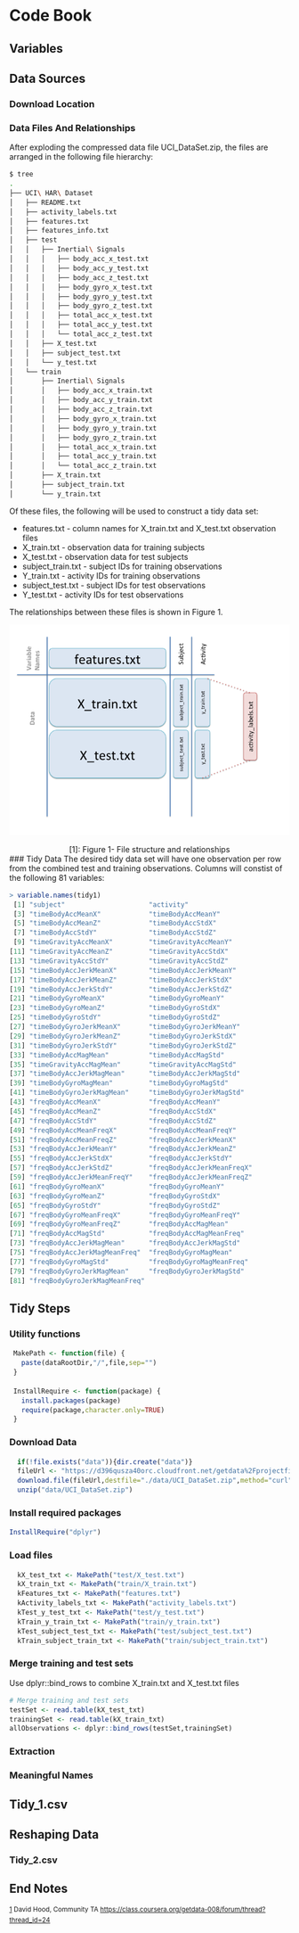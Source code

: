 # Code Book
## Variables
## Data Sources
### Download Location
### Data Files And Relationships
After exploding the compressed data file UCI_DataSet.zip, the files are arranged in the following file hierarchy:

```bash
$ tree
.
├── UCI\ HAR\ Dataset
│   ├── README.txt
│   ├── activity_labels.txt
│   ├── features.txt
│   ├── features_info.txt
│   ├── test
│   │   ├── Inertial\ Signals
│   │   │   ├── body_acc_x_test.txt
│   │   │   ├── body_acc_y_test.txt
│   │   │   ├── body_acc_z_test.txt
│   │   │   ├── body_gyro_x_test.txt
│   │   │   ├── body_gyro_y_test.txt
│   │   │   ├── body_gyro_z_test.txt
│   │   │   ├── total_acc_x_test.txt
│   │   │   ├── total_acc_y_test.txt
│   │   │   └── total_acc_z_test.txt
│   │   ├── X_test.txt
│   │   ├── subject_test.txt
│   │   └── y_test.txt
│   └── train
│       ├── Inertial\ Signals
│       │   ├── body_acc_x_train.txt
│       │   ├── body_acc_y_train.txt
│       │   ├── body_acc_z_train.txt
│       │   ├── body_gyro_x_train.txt
│       │   ├── body_gyro_y_train.txt
│       │   ├── body_gyro_z_train.txt
│       │   ├── total_acc_x_train.txt
│       │   ├── total_acc_y_train.txt
│       │   └── total_acc_z_train.txt
│       ├── X_train.txt
│       ├── subject_train.txt
│       └── y_train.txt
```

Of these files, the following will be used to construct a tidy data set:

* features.txt - column names for X_train.txt and X_test.txt observation files
* X_train.txt - observation data for training subjects
* X_test.txt - observation data for test subjects
* subject_train.txt - subject IDs for training observations
* Y_train.txt - activity IDs for training observations
* subject_test.txt - subject IDs for test observations
* Y_test.txt - activity IDs for test observations


The relationships between these files is shown in Figure 1.

![InputFiles logo](files.png)
<center><a name="myfootnote1">[1]</a>: Figure 1- File structure and relationships</center>
### Tidy Data
The desired tidy data set will have one observation per row from the combined test and training observations.  Columns will constist of the following 81 variables:

```R
> variable.names(tidy1)
 [1] "subject"                     "activity"                   
 [3] "timeBodyAccMeanX"            "timeBodyAccMeanY"           
 [5] "timeBodyAccMeanZ"            "timeBodyAccStdX"            
 [7] "timeBodyAccStdY"             "timeBodyAccStdZ"            
 [9] "timeGravityAccMeanX"         "timeGravityAccMeanY"        
[11] "timeGravityAccMeanZ"         "timeGravityAccStdX"         
[13] "timeGravityAccStdY"          "timeGravityAccStdZ"         
[15] "timeBodyAccJerkMeanX"        "timeBodyAccJerkMeanY"       
[17] "timeBodyAccJerkMeanZ"        "timeBodyAccJerkStdX"        
[19] "timeBodyAccJerkStdY"         "timeBodyAccJerkStdZ"        
[21] "timeBodyGyroMeanX"           "timeBodyGyroMeanY"          
[23] "timeBodyGyroMeanZ"           "timeBodyGyroStdX"           
[25] "timeBodyGyroStdY"            "timeBodyGyroStdZ"           
[27] "timeBodyGyroJerkMeanX"       "timeBodyGyroJerkMeanY"      
[29] "timeBodyGyroJerkMeanZ"       "timeBodyGyroJerkStdX"       
[31] "timeBodyGyroJerkStdY"        "timeBodyGyroJerkStdZ"       
[33] "timeBodyAccMagMean"          "timeBodyAccMagStd"          
[35] "timeGravityAccMagMean"       "timeGravityAccMagStd"       
[37] "timeBodyAccJerkMagMean"      "timeBodyAccJerkMagStd"      
[39] "timeBodyGyroMagMean"         "timeBodyGyroMagStd"         
[41] "timeBodyGyroJerkMagMean"     "timeBodyGyroJerkMagStd"     
[43] "freqBodyAccMeanX"            "freqBodyAccMeanY"           
[45] "freqBodyAccMeanZ"            "freqBodyAccStdX"            
[47] "freqBodyAccStdY"             "freqBodyAccStdZ"            
[49] "freqBodyAccMeanFreqX"        "freqBodyAccMeanFreqY"       
[51] "freqBodyAccMeanFreqZ"        "freqBodyAccJerkMeanX"       
[53] "freqBodyAccJerkMeanY"        "freqBodyAccJerkMeanZ"       
[55] "freqBodyAccJerkStdX"         "freqBodyAccJerkStdY"        
[57] "freqBodyAccJerkStdZ"         "freqBodyAccJerkMeanFreqX"   
[59] "freqBodyAccJerkMeanFreqY"    "freqBodyAccJerkMeanFreqZ"   
[61] "freqBodyGyroMeanX"           "freqBodyGyroMeanY"          
[63] "freqBodyGyroMeanZ"           "freqBodyGyroStdX"           
[65] "freqBodyGyroStdY"            "freqBodyGyroStdZ"           
[67] "freqBodyGyroMeanFreqX"       "freqBodyGyroMeanFreqY"      
[69] "freqBodyGyroMeanFreqZ"       "freqBodyAccMagMean"         
[71] "freqBodyAccMagStd"           "freqBodyAccMagMeanFreq"     
[73] "freqBodyAccJerkMagMean"      "freqBodyAccJerkMagStd"      
[75] "freqBodyAccJerkMagMeanFreq"  "freqBodyGyroMagMean"        
[77] "freqBodyGyroMagStd"          "freqBodyGyroMagMeanFreq"    
[79] "freqBodyGyroJerkMagMean"     "freqBodyGyroJerkMagStd"     
[81] "freqBodyGyroJerkMagMeanFreq"
```

 
## Tidy Steps
### Utility functions
```R
 MakePath <- function(file) {
   paste(dataRootDir,"/",file,sep="")
 }
  
 InstallRequire <- function(package) {
   install.packages(package)
   require(package,character.only=TRUE)
 }
```
### Download Data
```R
  if(!file.exists("data")){dir.create("data")}
  fileUrl <- "https://d396qusza40orc.cloudfront.net/getdata%2Fprojectfiles%2FUCI%20HAR%20Dataset.zip"
  download.file(fileUrl,destfile="./data/UCI_DataSet.zip",method="curl")
  unzip("data/UCI_DataSet.zip")
```

### Install required packages
```R
InstallRequire("dplyr")
```

### Load files
```R
  kX_test_txt <- MakePath("test/X_test.txt")
  kX_train_txt <- MakePath("train/X_train.txt")
  kFeatures_txt <- MakePath("features.txt")
  kActivity_labels_txt <- MakePath("activity_labels.txt")
  kTest_y_test_txt <- MakePath("test/y_test.txt")
  kTrain_y_train_txt <- MakePath("train/y_train.txt")
  kTest_subject_test_txt <- MakePath("test/subject_test.txt")
  kTrain_subject_train_txt <- MakePath("train/subject_train.txt")
```

### Merge training and test sets

Use dplyr::bind\_rows to combine X\_train.txt and X\_test.txt files

```R
# Merge training and test sets
testSet <- read.table(kX_test_txt)
trainingSet <- read.table(kX_train_txt)
allObservations <- dplyr::bind_rows(testSet,trainingSet)
```
### Extraction
### Meaningful Names
## Tidy_1.csv
## Reshaping Data
### Tidy_2.csv
## End Notes
<sup>[1](#myfootnote1) David Hood, Community TA <a>https://class.coursera.org/getdata-008/forum/thread?thread_id=24</a></sup>